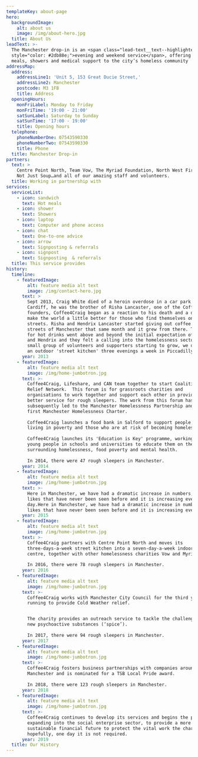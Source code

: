 ```yaml
---
templateKey: about-page
hero:
  backgroundImage:
    alt: about us
    image: /img/about-hero.jpg
  title: About Us
leadText: >-
  The Manchester drop-in is an <span class="lead-text__text--highlighted
  style="color: #2db88e;">evening and weekend service</span>, offering hot
  meals, showers and medical support to the city’s homeless community
addressMap:
  address:
    addressLine1: 'Unit 5, 153 Great Ducie Street,'
    addressLine2: Manchester
    postcode: M3 1FB
    title: Address
  openingHours:
    monFriLabel: Monday to Friday
    monFriTime: '19:00 - 21:00'
    satSunLabel: Saturday to Sunday
    satSunTime: '17:00 - 19:00'
    title: Opening hours
  telephone:
    phoneNumberOne: 07543590330
    phoneNumberTwo: 07543590330
    title: Phone
  title: Manchester Drop-in
partners:
  text: >
    Centre Point North, Team Vow, The Myriad Foundation, North West First Aid,
    Not Just Soup…and all of our amazing staff and volunteers.
  title: Working in partnership with
services:
  serviceList:
    - icon: sandwich
      text: Hot meals
    - icon: shower
      text: Showers
    - icon: laptop
      text: Computer and phone access
    - icon: chat
      text: One-to-one advice
    - icon: arrow
      text: Signposting & referrals
    - icon: signpost
      text: Signposting  & referrals
  title: This service provides
history:
  timeline:
    - featuredImage:
        alt: feature media alt text
        image: /img/contact-hero.jpg
      text: >
        Sept 2013, Craig White died of a heroin overdose in a car park in
        Cardiff, he was the brother of Risha Lancaster, one of the Coffee4Craig
        founders, Coffee4Craig began as a reaction to his death and a desire to
        make the world a little better for those who find themselves on the
        streets. Risha and Hendrix Lancaster started giving out coffee on the
        streets of Manchester that same month and it grew from there. The demand
        for hot drinks went above and beyond the initial expectation of Risha
        and Hendrix and they felt a calling into the homelessness sector. With a
        small group of volunteers and supporters starting to grow, we developed
        an outdoor 'street kitchen' three evenings a week in Piccadilly Gardens.
      year: 2013
    - featuredImage:
        alt: feature media alt text
        image: /img/home-jumbotron.jpg
      text: >-
        Coffee4Craig, Lifeshare, and CAN team together to start Coalition of
        Relief Network.  This forum is for grassroots charities and
        organisations to work together and support each other in providing a
        better service for rough sleepers. The work from this forum has
        subsequently led to the Manchester Homelessness Partnership and the
        first Manchester Homelessness Charter.
         
        Coffee4Craig launches a food bank in Salford to support people who are
        living in poverty and those who are at risk of becoming homeless.
         
        Coffee4Craig launches its 'Education is Key' programme, working with
        young people in schools and universities to educate them on the issues
        surrounding homelessness, food poverty and mental health. 
         
        In 2014, there were 47 rough sleepers in Manchester.
      year: 2014
    - featuredImage:
        alt: feature media alt text
        image: /img/home-jumbotron.jpg
      text: >-
        Here in Manchester, we have had a dramatic increase in numbers, the
        likes that have never been seen before and it is increasing every
        day.Here in Manchester, we have had a dramatic increase in numbers, the
        likes that have never been seen before and it is increasing every day.
      year: 2015
    - featuredImage:
        alt: feature media alt text
        image: /img/home-jumbotron.jpg
      text: >-
        Coffee4Craig partners with Centre Point North and moves its
        three-days-a-week street kitchen into a seven-day-a-week indoor drop-in
        centre, together with other homelessness charities Vow and Myriad. 
         
        In 2016, there were 78 rough sleepers in Manchester.
      year: 2016
    - featuredImage:
        alt: feature media alt text
        image: /img/home-jumbotron.jpg
      text: >-
        Coffee4Craig works with Manchester City Council for the third year
        running to provide Cold Weather relief. 


        The charity provides an outreach service to tackle the challenges around
        new psychoactive substances (‘spice’).
         
        In 2017, there were 94 rough sleepers in Manchester.
      year: 2017
    - featuredImage:
        alt: feature media alt text
        image: /img/home-jumbotron.jpg
      text: >-
        Coffee4Craig fosters business partnerships with companies around
        Manchester and is nominated for a TSB Local Pride award.
         
        In 2018, there were 123 rough sleepers in Manchester.
      year: 2018
    - featuredImage:
        alt: feature media alt text
        image: /img/home-jumbotron.jpg
      text: >-
        Coffee4Craig continues to develop its services and begins the process of
        expanding into the social enterprise sector, to provide a more
        sustainable financial future to protect the vital work the charity does,
        hopefully, one day it is not required. 
      year: 2019
  title: Our History
---
```


